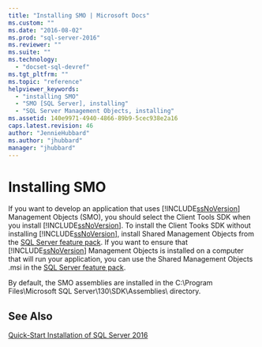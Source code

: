 ```yaml
---
title: "Installing SMO | Microsoft Docs"
ms.custom: ""
ms.date: "2016-08-02"
ms.prod: "sql-server-2016"
ms.reviewer: ""
ms.suite: ""
ms.technology: 
  - "docset-sql-devref"
ms.tgt_pltfrm: ""
ms.topic: "reference"
helpviewer_keywords: 
  - "installing SMO"
  - "SMO [SQL Server], installing"
  - "SQL Server Management Objects, installing"
ms.assetid: 140e9971-4940-4866-89b9-5cec938e2a16
caps.latest.revision: 46
author: "JennieHubbard"
ms.author: "jhubbard"
manager: "jhubbard"
---
```

# Installing SMO
  If you want to develop an application that uses [!INCLUDE[ssNoVersion](../../includes/ssnoversion-md.md)] Management Objects (SMO), you should select the Client Tools SDK when you install [!INCLUDE[ssNoVersion](../../includes/ssnoversion-md.md)]. To install the Client Tooks SDK without installing [!INCLUDE[ssNoVersion](../../includes/ssnoversion-md.md)], install Shared Management Objects from the [SQL Server feature pack](https://www.microsoft.com/download/details.aspx?id=52676). If you want to ensure that [!INCLUDE[ssNoVersion](../../includes/ssnoversion-md.md)] Management Objects is installed on a computer that will run your application, you can use the Shared Management Objects .msi in the [SQL Server feature pack](https://www.microsoft.com/download/details.aspx?id=52676).  
  
 By default, the SMO assemblies are installed in the C:\Program Files\Microsoft SQL Server\130\SDK\Assemblies\ directory.  
  
## See Also  
 [Quick-Start Installation of SQL Server 2016](http://msdn.microsoft.com/library/672afac9-364d-4946-ad5d-8a2d89cf8d81)  
  
  